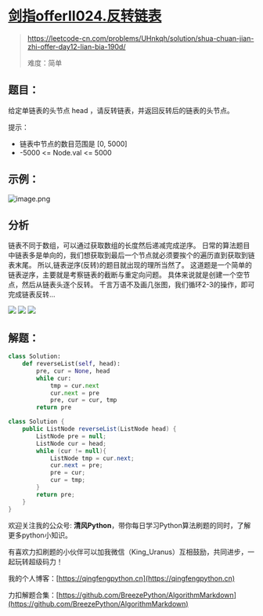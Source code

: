 # [剑指offerII024.反转链表](https://leetcode-cn.com/problems/UHnkqh/solution/shua-chuan-jian-zhi-offer-day12-lian-bia-190d/)
> https://leetcode-cn.com/problems/UHnkqh/solution/shua-chuan-jian-zhi-offer-day12-lian-bia-190d/
> 
> 难度：简单

## 题目：
给定单链表的头节点 head ，请反转链表，并返回反转后的链表的头节点。

提示：
- 链表中节点的数目范围是 [0, 5000]
- -5000 <= Node.val <= 5000

## 示例：

![image.png](https://pic.leetcode-cn.com/1630926655-feRiyg-image.png)

## 分析
链表不同于数组，可以通过获取数组的长度然后递减完成逆序。
日常的算法题目中链表多是单向的，我们想获取到最后一个节点就必须要挨个的遍历直到获取到链表末尾。
所以,链表逆序(反转)的题目就出现的理所当然了。
这道题是一个简单的链表逆序，主要就是考察链表的截断与重定向问题。
具体来说就是创建一个空节点，然后从链表头逐个反转。
千言万语不及画几张图，我们循环2-3的操作，即可完成链表反转...

![](https://pic.leetcode-cn.com/1630926680-ONbsff-2021-09-06_16-57-18.png)
![](https://pic.leetcode-cn.com/1630926684-bhIYWI-2021-09-06_16-58-29.png)
![](https://pic.leetcode-cn.com/1630931573-XpQJHk-2021-09-06_20-31-19.png)



## 解题：
```python []
class Solution:
    def reverseList(self, head):
        pre, cur = None, head
        while cur:
            tmp = cur.next
            cur.next = pre
            pre, cur = cur, tmp
        return pre
```

```java []
class Solution {
    public ListNode reverseList(ListNode head) {
        ListNode pre = null;
        ListNode cur = head;
        while (cur != null){
            ListNode tmp = cur.next;
            cur.next = pre;
            pre = cur;
            cur = tmp;
        }
        return pre;
    }
}
```

欢迎关注我的公众号: **清风Python**，带你每日学习Python算法刷题的同时，了解更多python小知识。

有喜欢力扣刷题的小伙伴可以加我微信（King_Uranus）互相鼓励，共同进步，一起玩转超级码力！

我的个人博客：[https://qingfengpython.cn](https://qingfengpython.cn)

力扣解题合集：[https://github.com/BreezePython/AlgorithmMarkdown](https://github.com/BreezePython/AlgorithmMarkdown)
